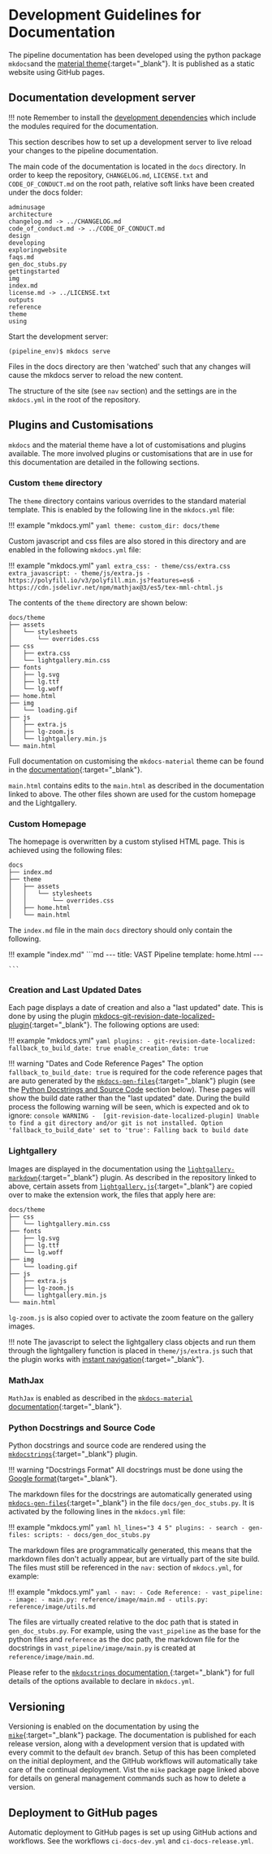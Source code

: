 # Development Guidelines for Documentation

The pipeline documentation has been developed using the python package `mkdocs`and the [material theme](https://squidfunk.github.io/mkdocs-material/){:target="_blank"}. It is published as a static website using GitHub pages.

## Documentation development server

!!! note
    Remember to install the [development dependencies](localdevenv.md) which include the modules required for the documentation.

This section describes how to set up a development server to live reload your changes to the pipeline documentation.

The main code of the documentation is located in the `docs` directory. In order to keep the repository, `CHANGELOG.md`, `LICENSE.txt` and `CODE_OF_CONDUCT.md` on the root path, relative soft links have been created under the docs folder:

```console
adminusage
architecture
changelog.md -> ../CHANGELOG.md
code_of_conduct.md -> ../CODE_OF_CONDUCT.md
design
developing
exploringwebsite
faqs.md
gen_doc_stubs.py
gettingstarted
img
index.md
license.md -> ../LICENSE.txt
outputs
reference
theme
using
```

Start the development server:

```console
(pipeline_env)$ mkdocs serve
```

Files in the docs directory are then 'watched' such that any changes will cause the mkdocs server to reload the new content.

The structure of the site (see `nav` section) and the settings are in the `mkdocs.yml` in the root of the repository.

## Plugins and Customisations

`mkdocs` and the material theme have a lot of customisations and plugins available. The more involved plugins or customisations that are in use for this documentation are detailed in the following sections.

### Custom `theme` directory

The `theme` directory contains various overrides to the standard material template. This is enabled by the following line in the `mkdocs.yml` file:

!!! example "mkdocs.yml"
    ```yaml
    theme:
      custom_dir: docs/theme
    ```

Custom javascript and css files are also stored in this directory and are enabled in the following `mkdocs.yml` file:

!!! example "mkdocs.yml"
    ```yaml
    extra_css:
      - theme/css/extra.css
    extra_javascript:
      - theme/js/extra.js
      - https://polyfill.io/v3/polyfill.min.js?features=es6
      - https://cdn.jsdelivr.net/npm/mathjax@3/es5/tex-mml-chtml.js
    ```

The contents of the `theme` directory are shown below:

```console
docs/theme
├── assets
│   └── stylesheets
│       └── overrides.css
├── css
│   ├── extra.css
│   └── lightgallery.min.css
├── fonts
│   ├── lg.svg
│   ├── lg.ttf
│   └── lg.woff
├── home.html
├── img
│   └── loading.gif
├── js
│   ├── extra.js
│   ├── lg-zoom.js
│   └── lightgallery.min.js
└── main.html
```

Full documentation on customising the `mkdocs-material` theme can be found in the [documentation](https://squidfunk.github.io/mkdocs-material/customization/){:target="_blank"}.

`main.html` contains edits to the `main.html` as described in the documentation linked to above. The other files shown are used for the custom homepage and the Lightgallery.

### Custom Homepage

The homepage is overwritten by a custom stylised HTML page. This is achieved using the following files:

```console
docs
├── index.md
├── theme
│   ├── assets
│   │   └── stylesheets
│   │       └── overrides.css
│   ├── home.html
│   └── main.html
```

The `index.md` file in the main `docs` directory should only contain the following.

!!! example "index.md"
    ```md
    ---
    title: VAST Pipeline
    template: home.html
    ---
    
    ```

### Creation and Last Updated Dates

Each page displays a date of creation and also a "last updated" date. 
This is done by using the plugin [mkdocs-git-revision-date-localized-plugin](https://github.com/timvink/mkdocs-git-revision-date-localized-plugin){:target="_blank"}.
The following options are used:

!!! example "mkdocs.yml"
    ```yaml
    plugins:
      - git-revision-date-localized:
          fallback_to_build_date: true
          enable_creation_date: true
    ```

!!! warning "Dates and Code Reference Pages"
    The option `fallback_to_build_date: true` is required for the code reference pages that are auto generated by the [`mkdocs-gen-files`](https://oprypin.github.io/mkdocs-gen-files/){:target="_blank"} plugin (see the [Python Docstrings and Source Code](#python-docstrings-and-source-code) section below).
    These pages will show the build date rather than the "last updated" date. During the build process the following warning will be seen, which is expected and ok to ignore:
    ```console
    WARNING -  [git-revision-date-localized-plugin] Unable to find a git directory and/or git is not installed. Option 'fallback_to_build_date' set to 'true': Falling back to build date
    ```

### Lightgallery

Images are displayed in the documentation using the [`lightgallery-markdown`](https://github.com/g-provost/lightgallery-markdown){:target="_blank"} plugin.
As described in the repository linked to above, certain assets from [`lightgallery.js`](https://github.com/sachinchoolur/lightgallery.js){:target="_blank"} are copied over to make the extension work, the files that apply here are:

```console
docs/theme
├── css
│   └── lightgallery.min.css
├── fonts
│   ├── lg.svg
│   ├── lg.ttf
│   └── lg.woff
├── img
│   └── loading.gif
├── js
│   ├── extra.js
│   ├── lg-zoom.js
│   └── lightgallery.min.js
└── main.html
```

`lg-zoom.js` is also copied over to activate the zoom feature on the gallery images.

!!! note
    The javascript to select the lightgallery class objects and run them through the lightgallery function is placed in 
    `theme/js/extra.js` such that the plugin works with [instant navigation](https://squidfunk.github.io/mkdocs-material/setup/setting-up-navigation/#instant-loading){:target="_blank"}.

### MathJax

`MathJax` is enabled as described in the [`mkdocs-material` documentation](https://squidfunk.github.io/mkdocs-material/reference/mathjax/){:target="_blank"}.

### Python Docstrings and Source Code

Python docstrings and source code are rendered using the [`mkdocstrings`](https://mkdocstrings.github.io){:target="_blank"} plugin.

!!! warning "Docstrings Format"
    All docstrings must be done using the [Google format](https://sphinxcontrib-napoleon.readthedocs.io/en/latest/example_google.html){target="_blank"}.

The markdown files for the docstrings are automatically generated using [`mkdocs-gen-files`](https://oprypin.github.io/mkdocs-gen-files/){:target="_blank"} in the file `docs/gen_doc_stubs.py`.
It is activated by the following lines in the `mkdocs.yml` file:

!!! example "mkdocs.yml"
    ```yaml hl_lines="3 4 5"
    plugins:
      - search
      - gen-files:
          scripts:
          - docs/gen_doc_stubs.py
    ```

The markdown files are programmatically generated, this means that the markdown files don't actually appear, but are virtually part of the site build.
The files must still be referenced in the `nav:` section of `mkdocs.yml`, for example:

!!! example "mkdocs.yml"
    ```yaml
    - nav:
      - Code Reference:
        - vast_pipeline:
          - image:
            - main.py: reference/image/main.md
            - utils.py: reference/image/utils.md
    ```

The files are virtually created relative to the doc path that is stated in `gen_doc_stubs.py`. 
For example, using the `vast_pipeline` as the base for the python files and `reference` as the doc path, the markdown file for the docstrings in `vast_pipeline/image/main.py` is created at `reference/image/main.md`.

Please refer to the [`mkdocstrings` documentation ](https://mkdocstrings.github.io){:target="_blank"} for full details of the options available to declare in `mkdocs.yml`.

## Versioning

Versioning is enabled on the documentation by using the [`mike`](https://github.com/jimporter/mike){:target="_blank"} package.
The documentation is published for each release version, along with a development version that is updated with every commit to the default `dev` branch.
Setup of this has been completed on the initial deployment, and the GitHub workflows will automatically take care of the continual deployment.
Vist the `mike` package page linked above for details on general management commands such as how to delete a version.

## Deployment to GitHub pages

Automatic deployment to GitHub pages is set up using GitHub actions and workflows. 
See the workflows `ci-docs-dev.yml` and `ci-docs-release.yml`.

